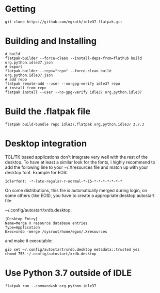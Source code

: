 # Getting #

```
git clone https://github.com/egrath/idle37-flatpak.git
```

# Building and Installing #

```
# build 
flatpak-builder --force-clean --install-deps-from=flathub build org.python.idle37.json
# export
flatpak-builder --repo="repo" --force-clean build org.python.idle37.json
# add repo
flatpak remote-add --user --no-gpg-verify idle37 repo
# install from repo
flatpak install --user --no-gpg-verify idle37 org.python.idle37
```

# Build the .flatpak file #
```
flatpak build-bundle repo idle37.flatpak org.python.idle37 3.7.3
```

# Desktop integration #

TCL/TK based applications don't integrate very well with the rest of the desktop. To have at least a similar look for the fonts, i highly recommend to add the following line to your ~/.Xresources file and match up with your desktop font. Example for EOS:

```
Idle*font: -*-lato-regular-r-normal-*-15-*-*-*-*-*-*-*
```

On some distributions, this file is automatically merged during login, on some others (like EOS), you have to create a appropriate desktop autostart file:

~/.config/autostart/xrdb.desktop:
```
[Desktop Entry]
Name=Merge X resource database entries
Type=Application
Exec=xrdb -merge /sysroot/home/egon/.Xresources
```
and make it executable:
```
gio set ~/.config/autostart/xrdb.desktop metadata::trusted yes
chmod 755 ~/.config/autostart/xrdb.desktop
```

# Use Python 3.7 outside of IDLE #
```
flatpak run --command=sh org.python.idle37
```


